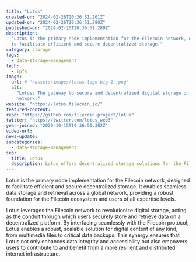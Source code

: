 ```yaml
---
title: "Lotus"
created-on: "2024-02-26T20:36:51.261Z"
updated-on: "2024-02-26T20:36:51.280Z"
published-on: "2024-02-26T20:36:51.289Z"
description:
  "Lotus is the primary node implementation for the Filecoin network, designed
  to facilitate efficient and secure decentralized storage."
category: storage
tags:
  - data-storage-management
tech:
  - ipfs
image:
  url: # "/assets/images/lotus-logo-big-1-.png"
  alt:
    "Lotus: The gateway to secure and decentralized digital storage on the Filecoin
    network."
website: "https://lotus.filecoin.io/"
featured-content:
repo: "https://github.com/filecoin-project/lotus"
twitter: "https://twitter.com/lotus_web3"
year-joined: "2020-10-15T19:36:51.302Z"
video-url:
news-update:
subcategories:
  - data-storage-management
seo:
  title: Lotus
  description: Lotus offers decentralized storage solutions for the Filecoin network.
---
```


Lotus is the primary node implementation for the Filecoin network, designed to facilitate efficient and secure decentralized storage. It enables seamless data storage and retrieval across a global network, providing a robust foundation for the Filecoin ecosystem and users of all expertise levels.

Lotus leverages the Filecoin network to revolutionize digital storage, acting as the conduit through which users securely store and retrieve data on a decentralized platform. By interfacing seamlessly with the Filecoin protocol, Lotus enables a robust, scalable solution for digital content of any kind, from multimedia files to critical data backups. This synergy ensures that Lotus not only enhances data integrity and accessibility but also empowers users to contribute to and benefit from a more resilient and distributed internet infrastructure.
